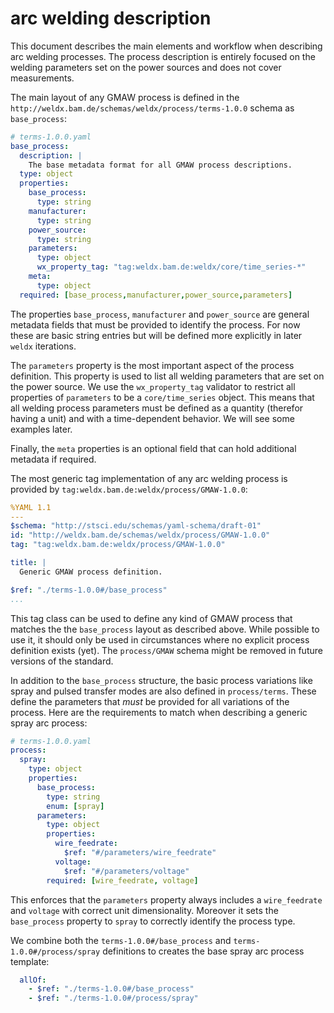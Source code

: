 # arc welding description
This document describes the main elements and workflow when describing arc welding processes. The process description is entirely focused on the welding parameters set on the power sources and does not cover measurements.

The main layout of any GMAW process is defined in the `http://weldx.bam.de/schemas/weldx/process/terms-1.0.0` schema as `base_process`:
```yaml
# terms-1.0.0.yaml
base_process:
  description: |
    The base metadata format for all GMAW process descriptions.
  type: object
  properties:
    base_process:
      type: string
    manufacturer:
      type: string
    power_source:
      type: string
    parameters:
      type: object
      wx_property_tag: "tag:weldx.bam.de:weldx/core/time_series-*"
    meta:
      type: object
  required: [base_process,manufacturer,power_source,parameters]
```
The properties `base_process`, `manufacturer` and `power_source` are general metadata fields that must be provided to identify the process. For now these are basic string entries but will be defined more explicitly in later `weldx` iterations.

The `parameters` property is the most important aspect of the process definition.
This property is used to list all welding parameters that are set on the power source.
We use the `wx_property_tag` validator to restrict all properties of `parameters` to be a `core/time_series` object.
This means that all welding process parameters must be defined as a quantity (therefor having a unit) and with a time-dependent behavior. We will see some examples later.

Finally, the `meta` properties is an optional field that can hold additional metadata if required.

The most generic tag implementation of any arc welding process is provided by `tag:weldx.bam.de:weldx/process/GMAW-1.0.0`:
```yaml
%YAML 1.1
---
$schema: "http://stsci.edu/schemas/yaml-schema/draft-01"
id: "http://weldx.bam.de/schemas/weldx/process/GMAW-1.0.0"
tag: "tag:weldx.bam.de:weldx/process/GMAW-1.0.0"

title: |
  Generic GMAW process definition.

$ref: "./terms-1.0.0#/base_process"
...
```
This tag class can be used to define any kind of GMAW process that matches the the `base_process` layout as described above.
While possible to use it, it should only be used in circumstances where no explicit process definition exists (yet). The `process/GMAW` schema might be removed in future versions of the standard.

In addition to the `base_process` structure, the basic process variations like spray and pulsed transfer modes are also defined in `process/terms`.
These define the parameters that *must* be provided for all variations of the process.
Here are the requirements to match when describing a generic spray arc process:
```yaml
# terms-1.0.0.yaml
process:
  spray:
    type: object
    properties:
      base_process:
        type: string
        enum: [spray]
      parameters:
        type: object
        properties:
          wire_feedrate:
            $ref: "#/parameters/wire_feedrate"
          voltage:
            $ref: "#/parameters/voltage"
        required: [wire_feedrate, voltage]
```
This enforces that the `parameters` property always includes a `wire_feedrate` and `voltage` with correct unit dimensionality. Moreover it sets the `base_process` property to `spray` to correctly identify the process type.

We combine both the `terms-1.0.0#/base_process` and `terms-1.0.0#/process/spray` definitions to creates the base spray arc process template:
```yaml
  allOf:
    - $ref: "./terms-1.0.0#/base_process"
    - $ref: "./terms-1.0.0#/process/spray"
```
